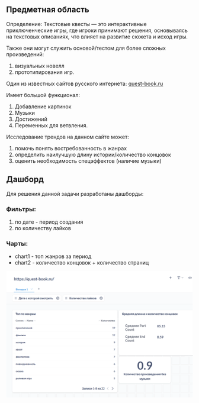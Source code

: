## Предметная область

Определение: 
Текстовые квесты — это интерактивные приключенческие игры, где игроки принимают решения, основываясь на текстовых описаниях, что влияет на развитие сюжета и исход игры.

Также они могут служить основой/тестом для более сложных произведений:

1. визуальных новелл
2. прототипирования игр.

Один из известных сайтов русского интернета:
[quest-book.ru](https://quest-book.ru/)

Имеет большой функционал:
1. Добавление картинок
2. Музыки
3. Достижений
4. Переменных для ветвления.

Исследование трендов на данном сайте может:
1. помочь понять востребованность в жанрах
2. определить наилучшую длину истории/количество концовок
3. оценить необходимость спецэффектов (наличие музыки)

## Дашборд

Для решения данной задачи разработаны дашборды:

### Фильтры:
1. по дате - период создания
2. по количеству лайков

### Чарты:

- chart1 - топ жанров за период 
- chart2 - количество концовок + количество страниц 

![Общий вид дашборда](image/full_dashboard.png)
